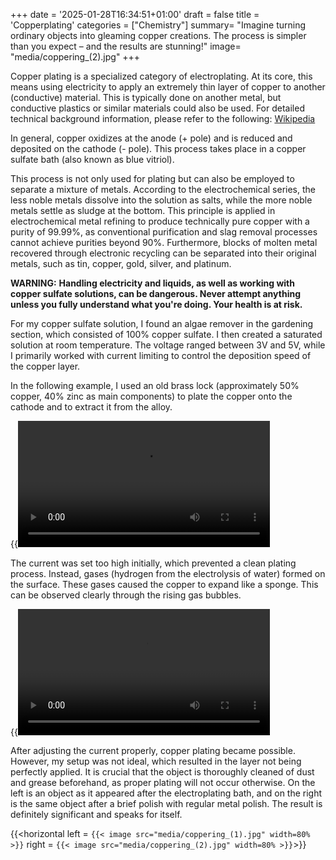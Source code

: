 +++
date = '2025-01-28T16:34:51+01:00'
draft = false
title = 'Copperplating'
categories = ["Chemistry"]
summary= "Imagine turning ordinary objects into gleaming copper creations. The process is simpler than you expect – and the results are stunning!"
image= "media/coppering_(2).jpg"
+++

Copper plating is a specialized category of electroplating. At its core, this means using electricity to apply an extremely thin layer of copper to another (conductive) material. This is typically done on another metal, but conductive plastics or similar materials could also be used.
For detailed technical background information, please refer to the following: [Wikipedia](https://en.wikipedia.org/wiki/Copper_electroplating)

In general, copper oxidizes at the anode (+ pole) and is reduced and deposited on the cathode (- pole). This process takes place in a copper sulfate bath (also known as blue vitriol).

This process is not only used for plating but can also be employed to separate a mixture of metals. According to the electrochemical series, the less noble metals dissolve into the solution as salts, while the more noble metals settle as sludge at the bottom. This principle is applied in electrochemical metal refining to produce technically pure copper with a purity of 99.99%, as conventional purification and slag removal processes cannot achieve purities beyond 90%. Furthermore, blocks of molten metal recovered through electronic recycling can be separated into their original metals, such as tin, copper, gold, silver, and platinum.

**WARNING:**
**Handling electricity and liquids, as well as working with copper sulfate solutions, can be dangerous. Never attempt anything unless you fully understand what you're doing. Your health is at risk.**

For my copper sulfate solution, I found an algae remover in the gardening section, which consisted of 100% copper sulfate. I then created a saturated solution at room temperature. The voltage ranged between 3V and 5V, while I primarily worked with current limiting to control the deposition speed of the copper layer.

In the following example, I used an old brass lock (approximately 50% copper, 40% zinc as main components) to plate the copper onto the cathode and to extract it from the alloy.

{{<video src = "media/coppering (3).mp4" loop = "true" width = "80%">}}

The current was set too high initially, which prevented a clean plating process. Instead, gases (hydrogen from the electrolysis of water) formed on the surface. These gases caused the copper to expand like a sponge. This can be observed clearly through the rising gas bubbles.

{{<video src = "media/coppering (2).mp4" loop = "true" width = "80%">}}

After adjusting the current properly, copper plating became possible. However, my setup was not ideal, which resulted in the layer not being perfectly applied.
It is crucial that the object is thoroughly cleaned of dust and grease beforehand, as proper plating will not occur otherwise.
On the left is an object as it appeared after the electroplating bath, and on the right is the same object after a brief polish with regular metal polish. The result is definitely significant and speaks for itself.

{{<horizontal left = `
{{< image src="media/coppering_(1).jpg" width=80% >}}
` right = `
{{< image src="media/coppering_(2).jpg" width=80% >}}
`>}}